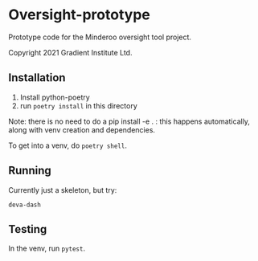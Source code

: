 # Oversight-prototype

Prototype code for the Minderoo oversight tool project.

Copyright 2021 Gradient Institute Ltd.


## Installation

1. Install python-poetry
2. run `poetry install` in this directory

Note: there is no need to do a pip install -e . : this happens automatically, 
along with venv creation and dependencies.

To get into a venv, do `poetry shell`.

## Running

Currently just a skeleton, but try:

`deva-dash`

## Testing

In the venv, run `pytest`.
